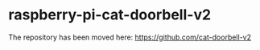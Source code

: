 # raspberry-pi-cat-doorbell-v2

The repository has been moved here: 
https://github.com/cat-doorbell-v2
